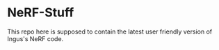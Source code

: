 # NeRF-Stuff
This repo here is supposed to contain the latest user friendly version of Ingus's NeRF code.
